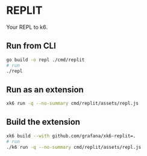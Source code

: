 # REPLIT

Your REPL to k6.

## Run from CLI

```bash
go build -o repl ./cmd/replit
# run
./repl
```

## Run as an extension

```bash
xk6 run -q --no-summary cmd/replit/assets/repl.js
```

## Build the extension

```bash
xk6 build --with github.com/grafana/xk6-replit=.
# run
./k6 run -q --no-summary cmd/replit/assets/repl.js
```

